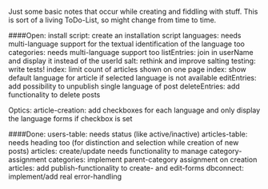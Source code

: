 Just some basic notes that occur while creating and fiddling with stuff.
This is sort of a living ToDo-List, so might change from time to time.

####Open:
install script: create an installation script
languages: needs multi-language support for the textual identification of the language too
categories: needs multi-language support too
listEntries: join in userName and display it instead of the userId
salt: rethink and improve salting
testing: write tests!
index: limit count of articles shown on one page
index: show default language for article if selected language is not available
editEntries: add possibility to unpublish single language of post
deleteEntries: add functionality to delete posts

Optics:
    article-creation: add checkboxes for each language and only display the language forms if checkbox is set


####Done:
users-table: needs status (like active/inactive)
articles-table: needs heading too (for distinction and selection while creation of new posts)
articles: create/update needs functionality to manage category-assignment
categories: implement parent-category assignment on creation
articles: add publish-functionality to create- and edit-forms
dbconnect: implement/add real error-handling

